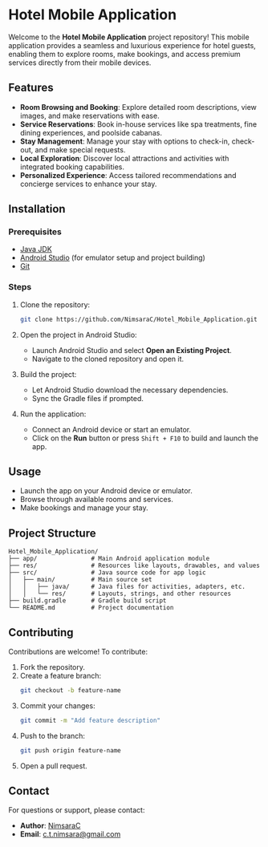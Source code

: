 # Hotel Mobile Application

Welcome to the **Hotel Mobile Application** project repository! This mobile application provides a seamless and luxurious experience for hotel guests, enabling them to explore rooms, make bookings, and access premium services directly from their mobile devices.

## Features

- **Room Browsing and Booking**: Explore detailed room descriptions, view images, and make reservations with ease.
- **Service Reservations**: Book in-house services like spa treatments, fine dining experiences, and poolside cabanas.
- **Stay Management**: Manage your stay with options to check-in, check-out, and make special requests.
- **Local Exploration**: Discover local attractions and activities with integrated booking capabilities.
- **Personalized Experience**: Access tailored recommendations and concierge services to enhance your stay.

## Installation

### Prerequisites

- [Java JDK](https://www.oracle.com/java/technologies/javase-jdk-downloads.html)
- [Android Studio](https://developer.android.com/studio) (for emulator setup and project building)
- [Git](https://git-scm.com/)

### Steps

1. Clone the repository:
   ```bash
   git clone https://github.com/NimsaraC/Hotel_Mobile_Application.git
   ```

2. Open the project in Android Studio:
   - Launch Android Studio and select **Open an Existing Project**.
   - Navigate to the cloned repository and open it.

3. Build the project:
   - Let Android Studio download the necessary dependencies.
   - Sync the Gradle files if prompted.

4. Run the application:
   - Connect an Android device or start an emulator.
   - Click on the **Run** button or press `Shift + F10` to build and launch the app.

## Usage

- Launch the app on your Android device or emulator.
- Browse through available rooms and services.
- Make bookings and manage your stay.

## Project Structure

```
Hotel_Mobile_Application/
├── app/               # Main Android application module
├── res/               # Resources like layouts, drawables, and values
├── src/               # Java source code for app logic
│   ├── main/          # Main source set
│   │   ├── java/      # Java files for activities, adapters, etc.
│   │   └── res/       # Layouts, strings, and other resources
├── build.gradle       # Gradle build script
└── README.md          # Project documentation
```

## Contributing

Contributions are welcome! To contribute:

1. Fork the repository.
2. Create a feature branch:
   ```bash
   git checkout -b feature-name
   ```
3. Commit your changes:
   ```bash
   git commit -m "Add feature description"
   ```
4. Push to the branch:
   ```bash
   git push origin feature-name
   ```
5. Open a pull request.

## Contact

For questions or support, please contact:

- **Author**: [NimsaraC](https://github.com/NimsaraC)
- **Email**: [c.t.nimsara@gmail.com](mailto:c.t.nimsara@gmail.com)
